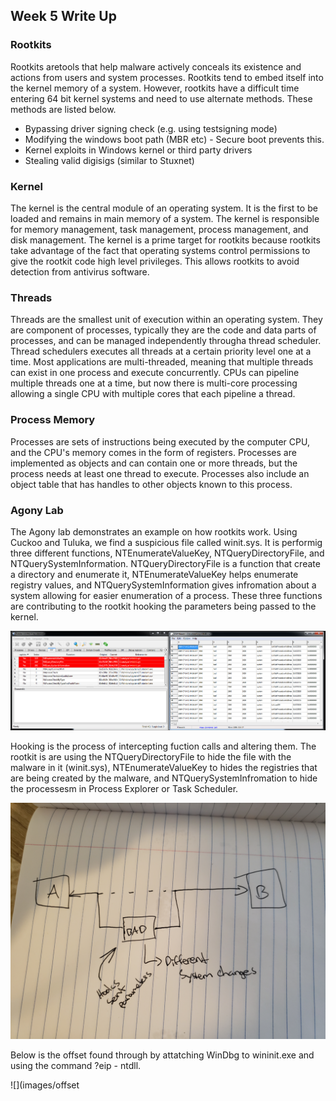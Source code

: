 ## Week 5 Write Up

### Rootkits
Rootkits aretools that help malware actively conceals its existence and actions from users and system processes.  Rootkits tend to embed itself into the kernel memory of a system.  However, rootkits have a difficult time entering 64 bit kernel systems and need to use alternate methods.  These methods are listed below.
* Bypassing driver signing check (e.g. using testsigning mode)
* Modifying the windows boot path (MBR etc) - Secure boot prevents this.
* Kernel exploits in Windows kernel or third party drivers
* Stealing valid digisigs (similar to Stuxnet)

### Kernel
The kernel is the central module of an operating system.  It is the first to be loaded and remains in main memory of a system.  The kernel is responsible for memory management, task management, process management, and disk management.  The kernel is a prime target for rootkits because rootkits take advantage of the fact that operating systems control permissions to give the rootkit code high level privileges.  This allows rootkits to avoid detection from antivirus software.

### Threads
Threads are the smallest unit of execution within an operating system.  They are component of processes, typically they are the code and data parts of processes, and can be managed independently througha thread scheduler.  Thread schedulers executes all threads at a certain priority level one at a time.  Most applications are multi-threaded, meaning that multiple threads can exist in one process and execute concurrently.  CPUs can pipeline multiple threads one at a time, but now there is multi-core processing allowing a single CPU with multiple cores that each pipeline a thread.

### Process Memory
Processes are sets of instructions being executed by the computer CPU, and the CPU's memory comes in the form of registers.  Processes are implemented as objects and can contain one or more threads, but the process needs at least one thread to execute.  Processes also include an object table that has handles to other objects known to this process.

### Agony Lab
The Agony lab demonstrates an example on how rootkits work.  Using Cuckoo and Tuluka, we find a suspicious file called winit.sys.  It is performig three different functions, NTEnumerateValueKey, NTQueryDirectoryFile, and NTQuerySystemInformation.  NTQueryDirectoryFile is a function that create a directory and enumerate it, NTEnumerateValueKey helps enumerate registry values, and NTQuerySystemInformation gives infromation about a system allowing for easier enumeration of a process.  These three functions are contributing to the rootkit hooking the parameters being passed to the kernel.

![](images/image1.PNG)

Hooking is the process of intercepting fuction calls and altering them.  The rootkit is are using the NTQueryDirectoryFile to hide the file with the malware in it (winit.sys), NTEnumerateValueKey to hides the registries that are being created by the malware, and NTQuerySystemInfromation to hide the processesm in Process Explorer or Task Scheduler.

![](images/image2.jpg)

Below is the offset found through by attatching WinDbg to wininit.exe and using the command ?eip - ntdll.

![](images/offset
